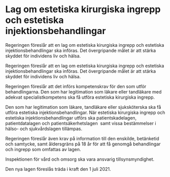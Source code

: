 # Lag om estetiska kirurgiska ingrepp och estetiska injektionsbehandlingar

Regeringen föreslår att en lag om estetiska kirurgiska ingrepp och estetiska injektionsbehandlingar ska införas. Det övergripande målet är att stärka skyddet för individens liv och hälsa.

Regeringen föreslår att en lag om estetiska kirurgiska ingrepp och estetiska injektionsbehandlingar ska införas. Det övergripande målet är att stärka skyddet för individens liv och hälsa.

Regeringen föreslår att det införs kompetenskrav för den som utför behandlingarna. Den som har legitimation som läkare eller tandläkare med adekvat specialistkompetens ska få utföra estetiska kirurgiska ingrepp.

Den som har legitimation som läkare, tandläkare eller sjuksköterska ska få utföra estetiska injektionsbehandlingar. När estetiska kirurgiska ingrepp och estetiska injektionsbehandlingar utförs ska patientskadelagen, patientdatalagen och patientsäkerhetslagen  samt vissa bestämmelser i hälso- och sjukvårdslagen tillämpas.

Regeringen föreslår även krav på information till den enskilde, betänketid och samtycke, samt åldersgräns på 18 år för att få genomgå behandlingar och ingrepp som omfattas av lagen.

Inspektionen för vård och omsorg ska vara ansvarig tillsynsmyndighet.

Den nya lagen föreslås träda i kraft den 1 juli 2021.
